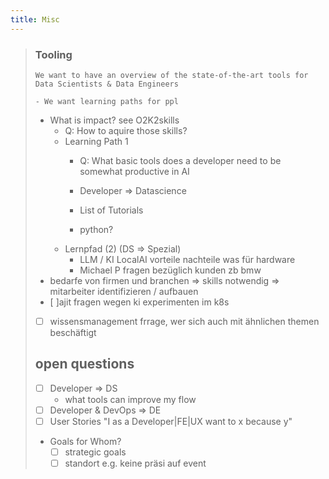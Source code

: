 ```yaml
---
title: Misc
---
```




> ### Tooling
>     We want to have an overview of the state-of-the-art tools for Data Scientists & Data Engineers
> 
>     - We want learning paths for ppl
> 
>   - What is  impact? see O2K2skills 
>     - Q: How to aquire those skills?
>     - Learning Path 1  
>       - Q: What basic tools does a developer need to be somewhat productive in AI
>       - Developer => Datascience
>       - List of Tutorials
>       
>       - python? 
>     - Lernpfad (2) (DS => Spezial)
>       - LLM / KI LocalAI vorteile nachteile was für hardware
>       - Michael P fragen bezüglich kunden zb bmw
> - bedarfe von firmen und branchen => skills notwendig => mitarbeiter identifizieren / aufbauen  
> - [ ]ajit fragen wegen ki experimenten im k8s
> - [ ] wissensmanagement frrage, wer sich auch mit ähnlichen themen beschäftigt
> 
> 
> ## open questions
> 
> - [ ] Developer => DS
>   - what tools can improve my flow
> - [ ] Developer & DevOps => DE
> - [ ] User Stories "I as a Developer|FE|UX want to x because y"
> - Goals for Whom?
>   - [ ]  strategic goals
>   - [ ] standort e.g. keine präsi auf event



